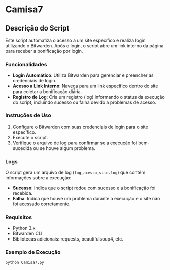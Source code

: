 ﻿# Camisa7
## Descrição do Script

Este script automatiza o acesso a um site específico e realiza login utilizando o Bitwarden. Após o login, o script abre um link interno da página para receber a bonificação por login. 

### Funcionalidades

- **Login Automático**: Utiliza Bitwarden para gerenciar e preencher as credenciais de login.
- **Acesso a Link Interno**: Navega para um link específico dentro do site para coletar a bonificação diária.
- **Registro de Log**: Cria um registro (log) informando o status da execução do script, incluindo sucesso ou falha devido a problemas de acesso.

### Instruções de Uso

1. Configure o Bitwarden com suas credenciais de login para o site específico.
2. Execute o script.
3. Verifique o arquivo de log para confirmar se a execução foi bem-sucedida ou se houve algum problema.

### Logs

O script gera um arquivo de log (`log_acesso_site.log`) que contém informações sobre a execução:
- **Sucesso**: Indica que o script rodou com sucesso e a bonificação foi recebida.
- **Falha**: Indica que houve um problema durante a execução e o site não foi acessado corretamente.

### Requisitos

- Python 3.x
- Bitwarden CLI
- Bibliotecas adicionais: requests, beautifulsoup4, etc.

### Exemplo de Execução

```bash
python Camisa7.py
